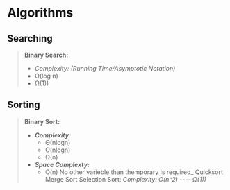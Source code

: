# Algorithms
## Searching
> **Binary Search:** 
> - _Complexity: (Running Time/Asymptotic Notation)_ 
> - O(log n) 
> - Ω(1))

## Sorting
> **Binary Sort:** 
> - **_Complexity:_** 
>   - Θ(nlogn) 
>   - O(nlogn) 
>   - Ω(n)
> - **_Space Complexty:_** 
>   - O(n) No other varieble than themporary is required_
> Quicksort
> Merge Sort
> Selection Sort: _Complexity: O(n^2) ---- Ω(1))_
